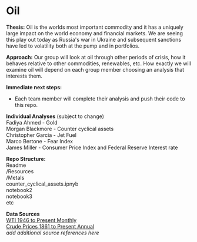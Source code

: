 # Oil

**Thesis:** Oil is the worlds most important commodity and it has a uniquely large impact on the world economy and financial markets.  We are seeing this play out today as Russia's war in Ukraine and subsequent sanctions have led to volatility both at the pump and in portfolios.  

**Approach:** Our group will look at oil through other periods of crisis, how it behaves relative to other commodities, renewables, etc.  How exactly we will examine oil will depend on each group member choosing an analysis that interests them.  
  
**Immediate next steps:**
* Each team member will complete their analysis and push their code to this repo.

**Individual Analyses** (subject to change)    
Fadiya Ahmed - Gold  
Morgan Blackmore - Counter cyclical assets  
Christopher Garcia - Jet Fuel  
Marco Bertone - Fear Index  
James Miller - Consumer Price Index and Federal Reserve Interest rate 

**Repo Structure:**  
Readme  
/Resources  
/Metals  
counter_cyclical_assets.ipnyb  
notebook2  
notebook3  
etc  

**Data Sources**  
[WTI 1946 to Present Monthly](https://www.macrotrends.net/1369/crude-oil-price-history-chart)  
[Crude Prices 1861 to Present Annual](https://ourworldindata.org/grapher/crude-oil-prices)  
*add additional source references here*  
